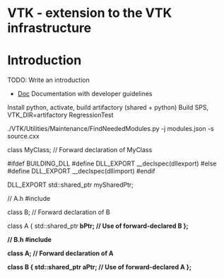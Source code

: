 # VTK - extension to the VTK infrastructure

Introduction
================

TODO: Write an introduction

* [Doc](./Doc) Documentation with developer guidelines

Install python, activate, build artifactory (shared + python)
Build SPS, VTK_DIR=artifactory
RegressionTest

./VTK/Utilities/Maintenance/FindNeededModules.py -j modules.json -s source.cxx


class MyClass;  // Forward declaration of MyClass

#ifdef BUILDING_DLL
    #define DLL_EXPORT __declspec(dllexport)
#else
    #define DLL_EXPORT __declspec(dllimport)
#endif

DLL_EXPORT std::shared_ptr<MyClass> mySharedPtr;


// A.h
#include <memory>

class B;  // Forward declaration of B

class A {
    std::shared_ptr<B> bPtr;  // Use of forward-declared B
};

// B.h
#include <memory>

class A;  // Forward declaration of A

class B {
    std::shared_ptr<A> aPtr;  // Use of forward-declared A
};
